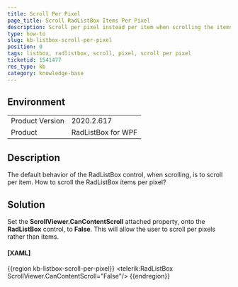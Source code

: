 ```yaml
---
title: Scroll Per Pixel
page_title: Scroll RadListBox Items Per Pixel
description: Scroll per pixel instead per item when scrolling the items of the RadListBox control.
type: how-to
slug: kb-listbox-scroll-per-pixel
position: 0
tags: listbox, radlistbox, scroll, pixel, scroll per pixel
ticketid: 1541477
res_type: kb
category: knowledge-base
---
```


## Environment
<table>
	<tbody>
		<tr>
			<td>Product Version</td>
			<td>2020.2.617</td>
		</tr>
		<tr>
			<td>Product</td>
			<td>RadListBox for WPF</td>
		</tr>
	</tbody>
</table>

## Description

The default behavior of the RadListBox control, when scrolling, is to scroll per item. How to scroll the RadListBox items per pixel?

## Solution

Set the __ScrollViewer.CanContentScroll__ attached property, onto the __RadListBox__ control, to __False__. This will allow the user to scroll per pixels rather than items.

#### __[XAML]__

{{region kb-listbox-scroll-per-pixel}}
    <telerik:RadListBox ScrollViewer.CanContentScroll="False"/>
{{endregion}}